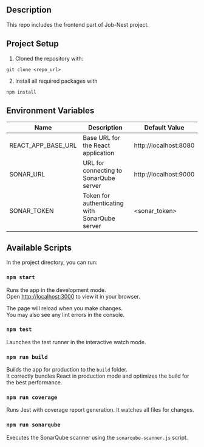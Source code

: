 ## Description

This repo includes the frontend part of Job-Nest project.

## Project Setup

1. Cloned the repository with:

```
git clone <repo_url>
```

2. Install all required packages with

```
npm install
```

## Environment Variables

| Name               | Description                                    | Default Value         |
| ------------------ | ---------------------------------------------- | --------------------- |
| REACT_APP_BASE_URL | Base URL for the React application             | http://localhost:8080 |
| SONAR_URL          | URL for connecting to SonarQube server         | http://localhost:9000 |
| SONAR_TOKEN        | Token for authenticating with SonarQube server | <sonar_token>         |

## Available Scripts

In the project directory, you can run:

### `npm start`

Runs the app in the development mode.\
Open [http://localhost:3000](http://localhost:3000) to view it in your browser.

The page will reload when you make changes.\
You may also see any lint errors in the console.

### `npm test`

Launches the test runner in the interactive watch mode.

### `npm run build`

Builds the app for production to the `build` folder.\
It correctly bundles React in production mode and optimizes the build for the best performance.

### `npm run coverage`

Runs Jest with coverage report generation. It watches all files for changes.

### `npm run sonarqube`

Executes the SonarQube scanner using the `sonarqube-scanner.js` script.
